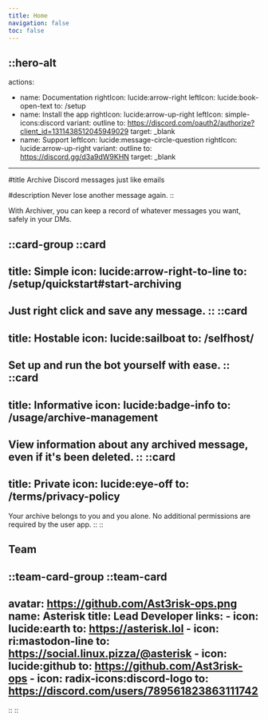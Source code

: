 ```yaml
---
title: Home
navigation: false
toc: false
---
```

::hero-alt
---
actions:
  - name: Documentation
    rightIcon: lucide:arrow-right
    leftIcon: lucide:book-open-text
    to: /setup
  - name: Install the app
    rightIcon: lucide:arrow-up-right
    leftIcon: simple-icons:discord
    variant: outline
    to: https://discord.com/oauth2/authorize?client_id=1311438512045949029
    target: _blank
  - name: Support
    leftIcon: lucide:message-circle-question
    rightIcon: lucide:arrow-up-right
    variant: outline
    to: https://discord.gg/d3a9dW9KHN
    target: _blank
---

#title
Archive Discord messages just like emails

#description
Never lose another message again.
::

With Archiver, you can keep a record of whatever messages you want, safely in your DMs.

::card-group
  ::card
  ---
  title: Simple
  icon: lucide:arrow-right-to-line
  to: /setup/quickstart#start-archiving
  ---
  Just right click and save any message.
  ::
  ::card
  ---
  title: Hostable
  icon: lucide:sailboat
  to: /selfhost/
  ---
  Set up and run the bot yourself with ease.
  ::
  ::card
  ---
  title: Informative
  icon: lucide:badge-info
  to: /usage/archive-management
  ---
  View information about any archived message, even if it's been deleted.
  ::
  ::card
  ---
  title: Private
  icon: lucide:eye-off
  to: /terms/privacy-policy
  ---
  Your archive belongs to you and you alone. No additional permissions are required by the user app.
  ::
::

## Team

::team-card-group
  ::team-card
  ---
  avatar: https://github.com/Ast3risk-ops.png
  name: Asterisk
  title: Lead Developer
  links:
    - icon: lucide:earth
      to: https://asterisk.lol
    - icon: ri:mastodon-line
      to: https://social.linux.pizza/@asterisk
    - icon: lucide:github
      to: https://github.com/Ast3risk-ops
    - icon: radix-icons:discord-logo
      to: https://discord.com/users/789561823863111742
  ---
  ::
::
